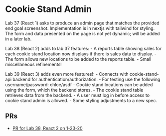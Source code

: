 # Cookie Stand Admin

Lab 37 (React 1) asks to produce an admin page that matches the provided end goal screenshot. Implementation is in nextjs with tailwind for styling. The form and data presented on the page is not yet dynamic; will be added in a later lab.

Lab 38 (React 2) adds to lab 37 features:
    - A reports table showing sales for each cookie stand location now displays if there is sales data to display.
    - The form allows new locations to be added to the reports table.
    - Small miscellaneous refinements!

Lab 39 (React 3) adds even more features!:
    - Connects with cookie-stand-api backend for authentication/authorization.
    - For testing use the following username/password: chloe/asdf
    - Cookie stand locations can be added using the form, which the backend stores.
    - The cookie stand table retrieves data from the backend.
    - A user must log in before access to cookie stand admin is allowed.
    - Some styling adjustments to a new spec.

## PRs

- [PR for Lab 38, React 2 on 1-23-20](https://github.com/chloenott/cookie-stand-admin/pull/1)
